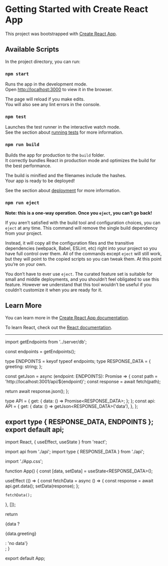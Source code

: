 # Getting Started with Create React App

This project was bootstrapped with [Create React App](https://github.com/facebook/create-react-app).

## Available Scripts

In the project directory, you can run:

### `npm start`

Runs the app in the development mode.\
Open [http://localhost:3000](http://localhost:3000) to view it in the browser.

The page will reload if you make edits.\
You will also see any lint errors in the console.

### `npm test`

Launches the test runner in the interactive watch mode.\
See the section about [running tests](https://facebook.github.io/create-react-app/docs/running-tests) for more information.

### `npm run build`

Builds the app for production to the `build` folder.\
It correctly bundles React in production mode and optimizes the build for the best performance.

The build is minified and the filenames include the hashes.\
Your app is ready to be deployed!

See the section about [deployment](https://facebook.github.io/create-react-app/docs/deployment) for more information.

### `npm run eject`

**Note: this is a one-way operation. Once you `eject`, you can’t go back!**

If you aren’t satisfied with the build tool and configuration choices, you can `eject` at any time. This command will remove the single build dependency from your project.

Instead, it will copy all the configuration files and the transitive dependencies (webpack, Babel, ESLint, etc) right into your project so you have full control over them. All of the commands except `eject` will still work, but they will point to the copied scripts so you can tweak them. At this point you’re on your own.

You don’t have to ever use `eject`. The curated feature set is suitable for small and middle deployments, and you shouldn’t feel obligated to use this feature. However we understand that this tool wouldn’t be useful if you couldn’t customize it when you are ready for it.

## Learn More

You can learn more in the [Create React App documentation](https://facebook.github.io/create-react-app/docs/getting-started).

To learn React, check out the [React documentation](https://reactjs.org/).

----------------------------
import getEndpoints from '../server/db';

const endpoints = getEndpoints();

type ENDPOINTS = keyof typeof endpoints;
type RESPONSE_DATA = {
  greeting: string;
};

const getJson = async <T>(endpoint: ENDPOINTS): Promise<T> => {
  const path = 'http://localhost:3001/api/${endpoint}';
  const response = await fetch(path);

  return await response.json();
};

type API = {
  get: {
    data: () => Promise<RESPONSE_DATA>;
  };
};
const api: API = {
  get: {
    data: () => getJson<RESPONSE_DATA>('data'),
  }, 
};

export type { RESPONSE_DATA, ENDPOINTS };
export default api;
------------------
import React, { useEffect, useState } from 'react';

import api from './api';
import type { RESPONSE_DATA } from './api';

import './App.css';

function App() {
  const [data, setData] = useState<RESPONSE_DATA>();

  useEffect (() => {
    const fetchData = async () => {
      const response = await api.get.data();
      setData(response);
    };

    fetchData();
  }, []);

  return <div className='App'>{data ? <p>{data.greeting}</p> : 'no data'}</div>;
}
 
export default App;
